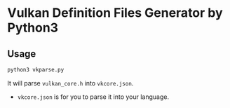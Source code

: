 # Vulkan Definition Files Generator by Python3

## Usage
```bash
python3 vkparse.py
```

It will parse `vulkan_core.h` into `vkcore.json`.
- `vkcore.json` is for you to parse it into your language.
